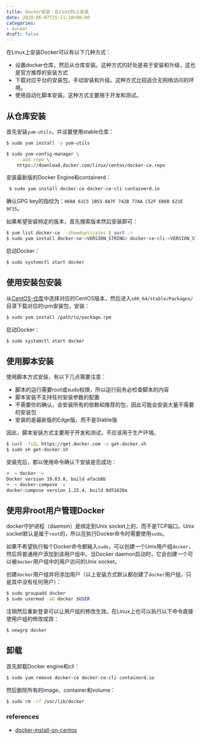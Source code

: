 ```yaml
---
title: Docker安装：在CentOS上安装
date: 2020-06-07T15:21:18+08:00
categories:
- docker
draft: false
---
```


在Linux上安装Docker可以有以下几种方式：

- 设置docker仓库，然后从仓库安装。这种方式的好处是易于安装和升级，这也是官方推荐的安装方式
- 下载对应平台的安装包，手动安装和升级。这种方式比较适合无网络访问的环境。
- 使用自动化脚本安装。这种方式主要用于开发和测试。

## 从仓库安装

首先安装`yum-utils`，并设置使用stable仓库：

```bash
$ sudo yum install -y yum-utils

$ sudo yum-config-manager \
    --add-repo \
    https://download.docker.com/linux/centos/docker-ce.repo
```

安装最新版的Docker Engine和containerd：

```bash
 $ sudo yum install docker-ce docker-ce-cli containerd.io
```

确认GPG key的指纹为：`060A 61C5 1B55 8A7F 742B 77AA C52F EB6B 621E 9F35`。

如果希望安装特定的版本，首先搜索版本然后安装即可：

```bash
$ yum list docker-ce --showduplicates | sort -r
$ sudo yum install docker-ce-<VERSION_STRING> docker-ce-cli-<VERSION_STRING> containerd.io
```

启动Docker：

```bash
$ sudo systemctl start docker
```

## 使用安装包安装

从[CentOS-仓库]( https://download.docker.com/linux/centos/ )中选择对应的CentOS版本，然后进入`x86_64/stable/Packages/`目录下载对应的rpm安装包，安装：

```bash
$ sudo yum install /path/to/package.rpm
```

启动Docker：

```bash
$ sudo systemctl start docker
```

## 使用脚本安装

使用脚本方式安装，有以下几点需要注意：

- 脚本的运行需要root或sudo权限，所以运行前务必检查脚本的内容
- 脚本安装不支持任何安装参数的配置
- 不需要你的确认，会安装所有的依赖和推荐的包，因此可能会安装大量不需要的安装包
- 安装的是最新版的Edge版，而不是Stable版

因此，脚本安装方式主要用于开发和测试，不应该用于生产环境。

```bash
$ curl -fsSL https://get.docker.com -o get-docker.sh
$ sudo sh get-docker.sh
```

安装完后，都以使用命令确认下安装是否成功：

```bash
➜  ~ docker -v
Docker version 19.03.8, build afacb8b
➜  ~ docker-compose -v
docker-compose version 1.25.4, build 8d51620a
```

## 使用非root用户管理Docker

docker守护进程（daemon）是绑定到Unix socket上的，而不是TCP端口。Unix socket默认是属于`root`的，所以在执行Docker命令时需要使用`sudo`。

如果不希望执行每个Docker命令都输入`sudo`，可以创建一个Unix用户组`docker`，然后将普通用户添加到该用户组中。当Docker daemon启动时，它会创建一个可以被`docker`用户组中的用户访问的Unix socket。

创建`docker`用户组并将添加用户（以上安装方式默认都创建了`docker`用户组，只是其中没有任何用户）：

```bash
$ sudo groupadd docker
$ sudo usermod -aG docker $USER
```

注销然后重新登录可以让用户组的修改生效。在Linux上也可以执行以下命令直接使用户组的修改成效：

```bash
$ newgrp docker 
```

## 卸载

首先卸载Docker engine和cli：

```bash
$ sudo yum remove docker-ce docker-ce-cli containerd.io
```

然后删除所有的image、container和volume：

```bash
$ sudo rm -rf /var/lib/docker
```

### references

- [docker-install-on-centos](https://docs.docker.com/engine/install/centos/)

